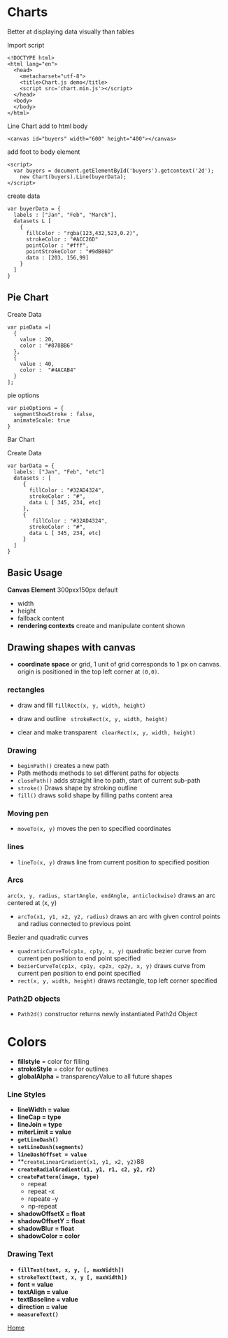 # Charts
Better at displaying data visually than tables

Import script

```
<!DOCTYPE html>
<html lang="en">
  <head>
    <metacharset="utf-8">
    <title>Chart.js demo</title>
    <script src='chart.min.js'></script>
  </head>
  <body>
  </body>
</html>
```

Line Chart
add to html body

```
<canvas id="buyers" width="600" height="400"></canvas>
```

add foot to body element

```
<script>
  var buyers = document.getElementById('buyers').getcontext('2d');
    new Chart(buyers).Line(buyerData);
</script>
```
create data

```
var buyerData = {
  labels : ["Jan", "Feb", "March"],
  datasets L [
    {
      fillColor : "rgba(123,432,523,0.2)",
      strokeColor : "#ACC26D"
      pointColor : "#fff",
      pointStrokeColor : "#9dB86D"
      data : [203, 156,99]
    }
  ]
}
```

## Pie Chart

Create Data

```
var pieData =[
  {
    value : 20,
    color : "#878BB6"
  },
  {
    value : 40,
    color :  "#4ACAB4"
  }
];
```
pie options

```
var pieOptions = {
  segmentShowStroke : false,
  animateScale: true
}
```

Bar Chart

Create Data

```
var barData = {
  labels: ["Jan", "Feb", "etc"]
  datasets : [
     {
       fillColor : "#32AD4324",
       strokeColor : "#",
       data L [ 345, 234, etc]
     },
     {
        fillColor : "#32AD4324",
       strokeColor : "#",
       data L [ 345, 234, etc]
     }
  ]
}
```

## Basic Usage

**Canvas Element** 300pxx150px default
  - width
  - height
  - fallback content
  - **rendering contexts** create and manipulate content shown

## Drawing shapes with canvas

  - **coordinate space** or grid, 1 unit of grid corresponds to 1 px on canvas.  origin is positioned in the top left corner at `(0,0)`.

  ### rectangles
  - draw and fill  `fillRect(x, y, width, height)`

  - draw and outline ` strokeRect(x, y, width, height)`
   - clear and make transparent ` clearRect(x, y, width, height)`

### Drawing 

- `beginPath()` creates a new path
- Path methods methods to set different paths for objects
- `closePath()` adds straight line to path, start of current sub-path
- `stroke()` Draws shape by stroking outline
- `fill()` draws solid shape by filling paths content area

### Moving pen
- `moveTo(x, y)` moves the pen to specified coordinates

### lines
- `lineTo(x, y)` draws line from current position to specified position

### Arcs
`arc(x, y, radius, startAngle, endAngle, anticlockwise)` draws an arc centered at (x, y)
- `arcTo(x1, y1, x2, y2, radius)` draws an arc with given control points and radius connected to previous point

Bezier and quadratic curves
- `quadraticCurveTo(cp1x, cp1y, x, y)` quadratic bezier curve from current pen position to end point specified
- `bezierCurveTo(cp1x, cp1y, cp2x, cp2y, x, y)` draws curve from current pen position to end point specified
- `rect(x, y, width, height)` draws rectangle, top left corner specified

### Path2D objects
- `Path2d()` constructor returns newly instantiated Path2d Object

# Colors
- **fillstyle** = color for filling
- **strokeStyle** = color for outlines
- **globalAlpha** = transparencyValue to all future shapes

### Line Styles
- **lineWidth = value**
- **lineCap = type**
- **lineJoin = type**
- **miterLimit = value**
- **`getLineDash()`**
- **`setLineDash(segments)`**
- **`lineDashOffset = value`**
- **`createLinearGradient(x1, y1, x2, y2)`88
- **`createRadialGradient(x1, y1, r1, c2, y2, r2)`**
- **`createPattern(image, type)`**
  - repeat
  - repeat -x
  - repeate -y
  - np-repeat
- **shadowOffsetX = float** 
- **shadowOffsetY = float**
- **shadowBlur = float**
- **shadowColor = color**

### Drawing Text
- **`fillText(text, x, y, [, maxWidth])`**
- **`strokeText(text, x, y [, maxWidth])`**
- **font = value**
- **textAlign = value**
- **textBaseline = value**
- **direction = value**
- **`measureText()`**


[Home](../README.md)